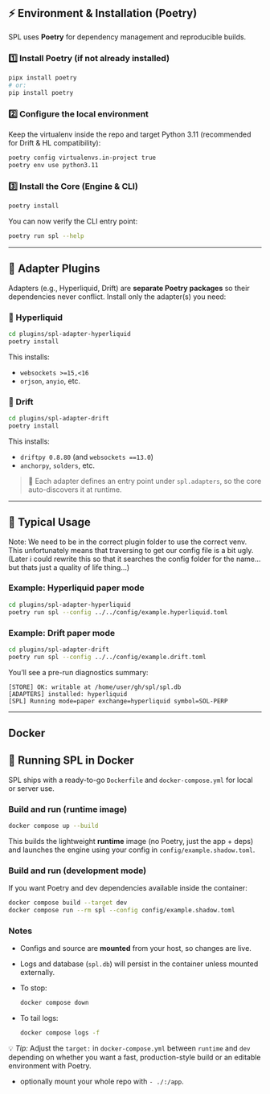 ## ⚡ Environment & Installation (Poetry)

SPL uses **Poetry** for dependency management and reproducible builds.

### 1️⃣ Install Poetry (if not already installed)

```bash
pipx install poetry
# or:
pip install poetry
```

### 2️⃣ Configure the local environment

Keep the virtualenv inside the repo and target Python 3.11 (recommended for Drift & HL compatibility):

```bash
poetry config virtualenvs.in-project true
poetry env use python3.11
```

### 3️⃣ Install the Core (Engine & CLI)

```bash
poetry install
```

You can now verify the CLI entry point:

```bash
poetry run spl --help
```

---

## 🧩 Adapter Plugins

Adapters (e.g., Hyperliquid, Drift) are **separate Poetry packages** so their dependencies never conflict.
Install only the adapter(s) you need:

### 🔹 Hyperliquid

```bash
cd plugins/spl-adapter-hyperliquid
poetry install
```

This installs:

* `websockets >=15,<16`
* `orjson`, `anyio`, etc.

### 🔹 Drift

```bash
cd plugins/spl-adapter-drift
poetry install
```

This installs:

* `driftpy 0.8.80` (and `websockets ==13.0`)
* `anchorpy`, `solders`, etc.

> 🧠 Each adapter defines an entry point under `spl.adapters`, so the core auto-discovers it at runtime.

---

## 🧱 Typical Usage

Note: We need to be in the correct plugin folder to use the correct venv. This unfortunately means that traversing to get our config file is a bit ugly. (Later i could rewrite this so that it searches the config folder for the name... but thats just a quality of life thing...)

### Example: Hyperliquid paper mode

```bash
cd plugins/spl-adapter-hyperliquid
poetry run spl --config ../../config/example.hyperliquid.toml
```

### Example: Drift paper mode

```bash
cd plugins/spl-adapter-drift
poetry run spl --config ../../config/example.drift.toml
```

You’ll see a pre-run diagnostics summary:

```
[STORE] OK: writable at /home/user/gh/spl/spl.db
[ADAPTERS] installed: hyperliquid
[SPL] Running mode=paper exchange=hyperliquid symbol=SOL-PERP
```

---

## Docker

## 🐳 Running SPL in Docker

SPL ships with a ready-to-go `Dockerfile` and `docker-compose.yml` for local or server use.

### Build and run (runtime image)

```bash
docker compose up --build
````

This builds the lightweight **runtime** image (no Poetry, just the app + deps)
and launches the engine using your config in `config/example.shadow.toml`.

### Build and run (development mode)

If you want Poetry and dev dependencies available inside the container:

```bash
docker compose build --target dev
docker compose run --rm spl --config config/example.shadow.toml
```

### Notes

* Configs and source are **mounted** from your host, so changes are live.
* Logs and database (`spl.db`) will persist in the container unless mounted externally.
* To stop:

  ```bash
  docker compose down
  ```
* To tail logs:

  ```bash
  docker compose logs -f
  ```

💡 *Tip:* Adjust the `target:` in `docker-compose.yml` between `runtime` and `dev` depending on whether you want a fast, production-style build or an editable environment with Poetry.
   - optionally mount your whole repo with `- ./:/app`.
